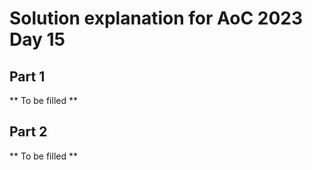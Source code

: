 # Solution explanation for AoC 2023 Day 15

## Part 1

** To be filled **

## Part 2

** To be filled **